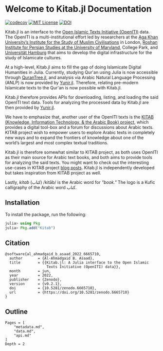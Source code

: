 # Welcome to Kitab.jl Documentation
[![codecov](https://codecov.io/gh/alstat/Kitab.jl/branch/master/graph/badge.svg?token=2HHbK1FfxT)](https://codecov.io/gh/alstat/Kitab.jl)
[![MIT License](https://img.shields.io/badge/license-MIT-green.svg)](https://github.com/alstat/Kitab.jl/blob/master/LICENSE)
[![DOI](https://zenodo.org/badge/DOI/10.5281/zenodo.6665710.svg)](https://doi.org/10.5281/zenodo.6665710)

Kitab.jl is an interface to the [Open Islamic Texts Initiative (OpenITI)](https://openiti.org/) data. The OpenITI is a multi-institutional effort led by researchers at the [Aga Khan University’s Institute for the Study of Muslim Civilisations](https://www.aku.edu/ismc/Pages/home.aspx) in London, [Roshan Institute for Persian Studies at the University of Maryland](https://sllc.umd.edu/fields/persian#:~:text=Roshan%20Institute%20for%20Persian%20Studies%20has%20played%20a%20leading%20role,in%20the%20D.C.%20metro%20area.), College Park, and [Universität Hamburg](https://www.uni-hamburg.de/en.html) that aims to develop the digital infrastructure for the study of Islamicate cultures. 

At a high-level, Kitab.jl aims to fill the gap of doing Islamicate Digital Humanities in Julia. Currently, studying Qur'an using Julia is now accessible through [QuranTree.jl](https://alstat.github.io/QuranTree.jl/stable/), and analysis via Arabic Natural Language Processing (ANLP) is now provided by [Yunir.jl](https://alstat.github.io/Yunir.jl/stable/). Therefore, relating pre-modern Islamicate texts to the Qur'an is now possible with Kitab.jl.

Kitab.jl therefore provides APIs for downloading, listing, and loading the said OpenITI text data. Tools for analyzing the processed data by Kitab.jl are then provided by [Yunir.jl](https://alstat.github.io/Yunir.jl/stable/).

We have to emphasize that, another user of the OpenITI texts is the [KITAB (Knowledge, Information Technology, & the Arabic Book) project](https://kitab-project.org/), which provides a digital tool-box and a forum for discussions about Arabic texts. KITAB project wish to empower users to explore Arabic texts in completely new ways and to expand the frontiers of knowledge about one of the world’s largest and most complex textual traditions.

Kitab.jl is therefore somewhat similar to KITAB project, as both uses OpenITI as their main source for Arabic text books, and both aims to provide tools for analyzing the said texts. You might want to check out the interesting use-cases in KITAB project [blog posts](https://kitab-project.org/blogs). Kitab.jl is independently developed but takes inspiration from KITAB project as well.

Lastly, _kitab_ (کتاب) /kitāb/ is the Arabic word for _"book."_ The logo is a Kufic calligraphy of the Arabic word کتاب.

## Installation
To install the package, run the following:
```julia
julia> using Pkg
julia> Pkg.add("Kitab")
```
## Citation
```
@software{al_ahmadgaid_b_asaad_2022_6665710,
  author       = {Al-Ahmadgaid B. Asaad},
  title        = {{Kitab.jl: A Julia interface to the Open Islamic 
                   Texts Initiative (OpenITI) data}},
  month        = jun,
  year         = 2022,
  publisher    = {Zenodo},
  version      = {v0.2.1},
  doi          = {10.5281/zenodo.6665710},
  url          = {https://doi.org/10.5281/zenodo.6665710}
}
```
## Outline
```@contents
Pages = [
    "metadata.md",
    "data.md",
    "api.md"
]
Depth = 2
```